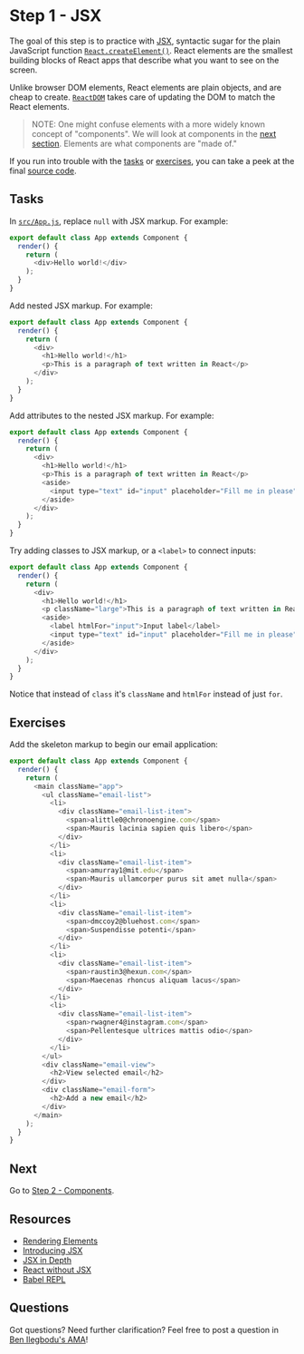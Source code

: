 # Step 1 - JSX

The goal of this step is to practice with [JSX](https://facebook.github.io/react/docs/jsx-in-depth.html), syntactic sugar for the plain JavaScript function [`React.createElement()`](https://facebook.github.io/react/docs/react-api.html#createelement). React elements are the smallest building blocks of React apps that describe what you want to see on the screen.

Unlike browser DOM elements, React elements are plain objects, and are cheap to create. [`ReactDOM`](https://facebook.github.io/react/docs/react-dom.html) takes care of updating the DOM to match the React elements.

> NOTE: One might confuse elements with a more widely known concept of "components". We will look at components in the [next section](../02-components/). Elements are what components are "made of."

If you run into trouble with the [tasks](#tasks) or [exercises](#exercises), you can take a peek at the final [source code](src/App.js).

## Tasks

In [`src/App.js`](src/App.js), replace `null` with JSX markup. For example:

```js
export default class App extends Component {
  render() {
    return (
      <div>Hello world!</div>
    );
  }
}
```

Add nested JSX markup. For example:

```js
export default class App extends Component {
  render() {
    return (
      <div>
        <h1>Hello world!</h1>
        <p>This is a paragraph of text written in React</p>
      </div>
    );
  }
}
```

Add attributes to the nested JSX markup. For example:

```js
export default class App extends Component {
  render() {
    return (
      <div>
        <h1>Hello world!</h1>
        <p>This is a paragraph of text written in React</p>
        <aside>
          <input type="text" id="input" placeholder="Fill me in please" />
        </aside>
      </div>
    );
  }
}
```

Try adding classes to JSX markup, or a `<label>` to connect inputs:

```js
export default class App extends Component {
  render() {
    return (
      <div>
        <h1>Hello world!</h1>
        <p className="large">This is a paragraph of text written in React</p>
        <aside>
          <label htmlFor="input">Input label</label>
          <input type="text" id="input" placeholder="Fill me in please" />
        </aside>
      </div>
    );
  }
}
```

Notice that instead of `class` it's `className` and `htmlFor` instead of just `for`.

## Exercises

Add the skeleton markup to begin our email application:

```js
export default class App extends Component {
  render() {
    return (
      <main className="app">
        <ul className="email-list">
          <li>
            <div className="email-list-item">
              <span>alittle0@chronoengine.com</span>
              <span>Mauris lacinia sapien quis libero</span>
            </div>
          </li>
          <li>
            <div className="email-list-item">
              <span>amurray1@mit.edu</span>
              <span>Mauris ullamcorper purus sit amet nulla</span>
            </div>
          </li>
          <li>
            <div className="email-list-item">
              <span>dmccoy2@bluehost.com</span>
              <span>Suspendisse potenti</span>
            </div>
          </li>
          <li>
            <div className="email-list-item">
              <span>raustin3@hexun.com</span>
              <span>Maecenas rhoncus aliquam lacus</span>
            </div>
          </li>
          <li>
            <div className="email-list-item">
              <span>rwagner4@instagram.com</span>
              <span>Pellentesque ultrices mattis odio</span>
            </div>
          </li>
        </ul>
        <div className="email-view">
          <h2>View selected email</h2>
        </div>
        <div className="email-form">
          <h2>Add a new email</h2>
        </div>
      </main>
    );
  }
}
```

## Next

Go to [Step 2 - Components](../02-components/).

## Resources

- [Rendering Elements](https://facebook.github.io/react/docs/rendering-elements.html)
- [Introducing JSX](https://facebook.github.io/react/docs/introducing-jsx.html)
- [JSX in Depth](https://facebook.github.io/react/docs/jsx-in-depth.html)
- [React without JSX](https://facebook.github.io/react/docs/react-without-jsx.html)
- [Babel REPL](http://babeljs.io/repl/)

## Questions

Got questions? Need further clarification? Feel free to post a question in [Ben Ilegbodu's AMA](http://www.benmvp.com/ama/)!
